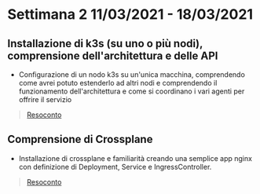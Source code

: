 # Settimana 2 11/03/2021 - 18/03/2021

## Installazione di k3s (su uno o più nodi), comprensione dell'architettura e delle API 

- Configurazione di un nodo k3s su un'unica macchina, comprendendo come avrei potuto estenderlo ad altri nodi e comprendendo il funzionamento dell'architettura e come si coordinano i vari agenti per offrire il servizio
> [Resoconto](../docs/kubernetes/kubernetes.md)

## Comprensione di Crossplane

- Installazione di crossplane e familiarità creando una semplice app nginx con definizione di Deployment, Service e IngressController.
> [Resoconto](../docs/crossplane/crossplane.md)




